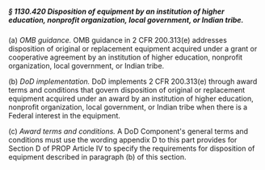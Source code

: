 ##### § 1130.420 Disposition of equipment by an institution of higher education, nonprofit organization, local government, or Indian tribe. #####

(a) *OMB guidance.* OMB guidance in 2 CFR 200.313(e) addresses disposition of original or replacement equipment acquired under a grant or cooperative agreement by an institution of higher education, nonprofit organization, local government, or Indian tribe.

(b) *DoD implementation.* DoD implements 2 CFR 200.313(e) through award terms and conditions that govern disposition of original or replacement equipment acquired under an award by an institution of higher education, nonprofit organization, local government, or Indian tribe when there is a Federal interest in the equipment.

(c) *Award terms and conditions.* A DoD Component's general terms and conditions must use the wording appendix D to this part provides for Section D of PROP Article IV to specify the requirements for disposition of equipment described in paragraph (b) of this section.